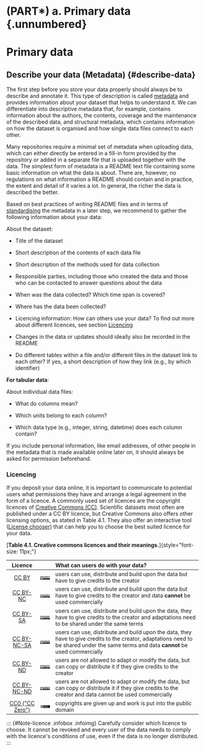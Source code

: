 # (PART\*) a. Primary data {.unnumbered}

# Primary data 

## Describe your data (Metadata) {#describe-data}

The first step before you store your data properly should always be to describe and annotate it. This type of description is called [metadata](#metadata) and provides information about your dataset that helps to understand it. We can differentiate into descriptive metadata that, for example, contains information about the authors, the contents, coverage and the maintenance of the described data, and structural metadata, which contains information on how the dataset is organised and how single data files connect to each other.

Many repositories require a minimal set of metadata when uploading data, which can either directly be entered in a fill-in form provided by the repository or added in a separate file that is uploaded together with the data. The simplest form of metadata is a README text file containing some basic information on what the data is about. There are, however, no regulations on what information a README should contain and in practice, the extent and detail of it varies a lot. In general, the richer the data is described the better. 

Based on best practices of writing README files and in terms of [standardising](#standardise) the metadata in a later step, we recommend to gather the following information about your data:

About the dataset: 
 
-   Title of the dataset

-   Short description of the contents of each data file

-   Short description of the methods used for data collection

-   Responsible parties, including those who created the data and those who can be contacted to answer questions about the data

-   When was the data collected? Which time span is covered?

-   Where has the data been collected?

-   Licencing information: How can others use your data? To find out more about different licences, see section [Licencing](#Licencing)

-   Changes in the data or updates should ideally also be recorded in the README

- Do different tables within a file and/or different files in the dataset link to each other? If yes, a short description of how they link (e.g., by which identifier)


**For tabular data**:

About individual data files:

-   What do columns mean?

-   Which units belong to each column?

- Which data type (e.g., integer, string, datetime) does each column contain?

If you include personal information, like email addresses, of other people in the metadata that is made available online later on, it should always be asked for permission beforehand.

### Licencing

If you deposit your data online, it is important to communicate to potential users what permissions they have and arrange a legal agreement in the form of a licence. A commonly used set of licences are the copyright licences of [Creative Commons (CC)](https://creativecommons.org/share-your-work/cclicenses/). Scientific datasets most often are published under a CC BY licence, but Creative Commons also offers other licensing options, as stated in Table 4.1. They also offer an interactive tool ([License chooser](https://chooser-beta.creativecommons.org/)) that can help you to choose the best suited licence for your data.

[**Table 4.1. Creative commons licences and their meanings.**]{style="font-size: 11px;"}

|                                Licence                                |                                                                                   | What can users do with your data?                                                                                                                                                        |
|:-------------------:|:-----------------:|:--------------------------------|
|         [CC BY](https://creativecommons.org/licenses/by/4.0/)         |       [<img src="images/CCBY_logo.png" width="100"/>](images/CCBY_logo.png)       | users can use, distribute and build upon the data but have to give credits to the creator                                                                                                |
|      [CC BY-NC](https://creativecommons.org/licenses/by-nc/4.0/)      |    [<img src="images/CCBY-NC_logo.png" width="100"/>](images/CCBY-NC_logo.png)    | users can use, distribute and build upon the data but have to give credits to the creator and data **cannot** be used commercially                                                       |
|      [CC BY-SA](https://creativecommons.org/licenses/by-sa/4.0/)      |    [<img src="images/CCBY-SA_logo.png" width="100"/>](images/CCBY-SA_logo.png)    | users can use, distribute and build upon the data, they have to give credits to the creator and adaptations need to be shared under the same terms                                       |
|   [CC BY-NC-SA](https://creativecommons.org/licenses/by-nc-sa/4.0/)   | [<img src="images/CCBY-NC-SA_logo.png" width="100"/>](images/CCBY-NC-SA_logo.png) | users can use, distribute and build upon the data, they have to give credits to the creator, adaptations need to be shared under the same terms and data **cannot** be used commercially |
|      [CC BY-ND](https://creativecommons.org/licenses/by-nd/4.0/)      |    [<img src="images/CCBY-ND_logo.png" width="100"/>](images/CCBY-ND_logo.png)    | users are not allowed to adapt or modify the data, but can copy or distribute it if they give credits to the creator                                                                     |
|   [CC BY-NC-ND](https://creativecommons.org/licenses/by-nc-nd/4.0/)   | [<img src="images/CCBY-NC-ND_logo.png" width="100"/>](images/CCBY-NC-ND_logo.png) | users are not allowed to adapt or modify the data, but can copy or distribute it if they give credits to the creator and data cannot be used commercially                                |
| [CC0 ("CC Zero")](https://creativecommons.org/publicdomain/zero/1.0/) |    [<img src="images/CC-Zero_logo.png" width="100"/>](images/CC-Zero_logo.png)    | copyrights are given up and work is put into the public domain                                                                                                                           |

::: {#Note-licence .infobox .infoimg} 
Carefully consider which licence to choose. It cannot be revoked and every user of the data needs to comply with the licence's conditions of use, even if the data is no longer distributed.
:::
